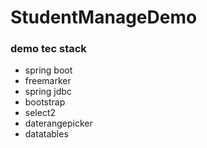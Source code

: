 # StudentManageDemo

### demo tec stack
- spring boot
- freemarker
- spring jdbc
- bootstrap
- select2
- daterangepicker
- datatables
